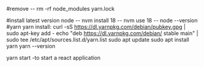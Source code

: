 #remove
-- rm -rf node_modules yarn.lock

#install latest version node
-- nvm install 18
-- nvm use 18
-- node --version
#yarn 
yarn install:
curl -sS https://dl.yarnpkg.com/debian/pubkey.gpg | sudo apt-key add -
echo "deb https://dl.yarnpkg.com/debian/ stable main" | sudo tee /etc/apt/sources.list.d/yarn.list
sudo apt update
sudo apt install yarn
yarn --version

yarn start -to start a react application

